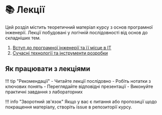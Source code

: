 # 📚 Лекції

Цей розділ містить теоретичний матеріал курсу з основ програмної інженерії. Лекції побудовані у логічній послідовності від основ до складніших тем.

1. [Вступ до програмної інженерії та її місце в IT](lecture-01.md)
2. [Сучасні технології та інструменти розробки](lecture-02.md)



## Як працювати з лекціями

!!! tip "Рекомендації"
    - Читайте лекції послідовно
    - Робіть нотатки з ключових понять
    - Переглядайте відповідні презентації
    - Виконуйте практичні завдання з лабораторних

!!! info "Зворотний зв'язок"
    Якщо у вас є питання або пропозиції щодо покращення матеріалу, створіть issue в репозиторії курсу.
